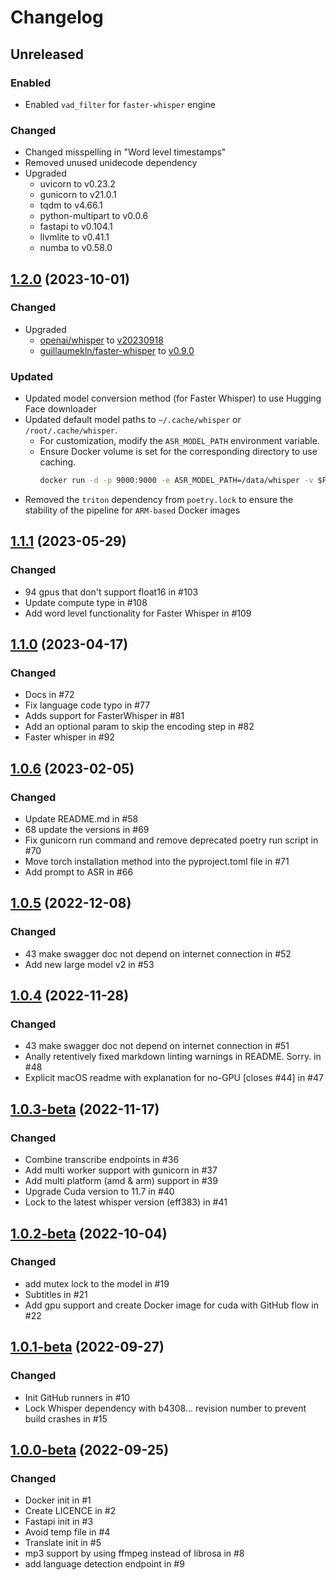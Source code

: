 Changelog
=========

Unreleased
----------

### Enabled

- Enabled `vad_filter` for `faster-whisper` engine

### Changed

- Changed misspelling in "Word level timestamps"
- Removed unused unidecode dependency
- Upgraded
    - uvicorn to v0.23.2
    - gunicorn to v21.0.1
    - tqdm to v4.66.1
    - python-multipart to v0.0.6
    - fastapi to v0.104.1
    - llvmlite to v0.41.1
    - numba to v0.58.0

[1.2.0] (2023-10-01)
--------------------

### Changed

- Upgraded
    - [openai/whisper](https://github.com/openai/whisper) to [v20230918](https://github.com/openai/whisper/releases/tag/v20230918)
    - [guillaumekln/faster-whisper](https://github.com/guillaumekln/faster-whisper) to [v0.9.0](https://github.com/guillaumekln/faster-whisper/releases/tag/v0.9.0)

### Updated

- Updated model conversion method (for Faster Whisper) to use Hugging Face downloader
- Updated default model paths to `~/.cache/whisper` or `/root/.cache/whisper`.
    - For customization, modify the `ASR_MODEL_PATH` environment variable.
    - Ensure Docker volume is set for the corresponding directory to use caching.
      ```bash
      docker run -d -p 9000:9000 -e ASR_MODEL_PATH=/data/whisper -v $PWD/yourlocaldir:/data/whisper onerahmet/openai-whisper-asr-webservice:latest
      ```
- Removed the `triton` dependency from `poetry.lock` to ensure the stability of the pipeline for `ARM-based` Docker images

[1.1.1] (2023-05-29)
--------------------

### Changed

- 94 gpus that don't support float16 in #103
- Update compute type in #108
- Add word level functionality for Faster Whisper in #109

[1.1.0] (2023-04-17)
--------------------

### Changed

- Docs in #72
- Fix language code typo in #77
- Adds support for FasterWhisper in #81
- Add an optional param to skip the encoding step in #82
- Faster whisper in #92

[1.0.6] (2023-02-05)
--------------------

### Changed

- Update README.md in #58
- 68 update the versions in #69
- Fix gunicorn run command and remove deprecated poetry run script in #70
- Move torch installation method into the pyproject.toml file in #71
- Add prompt to ASR in #66

[1.0.5] (2022-12-08)
--------------------

### Changed

- 43 make swagger doc not depend on internet connection in #52
- Add new large model v2 in #53

[1.0.4] (2022-11-28)
--------------------

### Changed

- 43 make swagger doc not depend on internet connection in #51
- Anally retentively fixed markdown linting warnings in README. Sorry. in #48
- Explicit macOS readme with explanation for no-GPU [closes #44] in #47

[1.0.3-beta] (2022-11-17)
-------------------------

### Changed

- Combine transcribe endpoints in #36
- Add multi worker support with gunicorn in #37
- Add multi platform (amd & arm) support in #39
- Upgrade Cuda version to 11.7 in #40
- Lock to the latest whisper version (eff383) in #41

[1.0.2-beta] (2022-10-04)
-------------------------

### Changed

- add mutex lock to the model in #19
- Subtitles in #21
- Add gpu support and create Docker image for cuda with GitHub flow in #22

[1.0.1-beta] (2022-09-27)
-------------------------

### Changed

- Init GitHub runners in #10
- Lock Whisper dependency with b4308... revision number to prevent build crashes in #15

[1.0.0-beta] (2022-09-25)
-------------------------

### Changed

- Docker init in #1
- Create LICENCE in #2
- Fastapi init in #3
- Avoid temp file in #4
- Translate init in #5
- mp3 support by using ffmpeg instead of librosa in #8
- add language detection endpoint in #9

[1.2.0]: https://github.com/ahmetoner/whisper-asr-webservice/releases/tag/v1.2.0

[1.1.1]: https://github.com/ahmetoner/whisper-asr-webservice/releases/tag/v1.1.1

[1.1.0]: https://github.com/ahmetoner/whisper-asr-webservice/releases/tag/v1.1.0

[1.0.6]: https://github.com/ahmetoner/whisper-asr-webservice/releases/tag/v1.0.6

[1.0.5]: https://github.com/ahmetoner/whisper-asr-webservice/releases/tag/v1.0.5

[1.0.4]: https://github.com/ahmetoner/whisper-asr-webservice/releases/tag/v1.0.4

[1.0.3-beta]: https://github.com/ahmetoner/whisper-asr-webservice/releases/tag/v1.0.3-beta

[1.0.2-beta]: https://github.com/ahmetoner/whisper-asr-webservice/releases/tag/v1.0.2-beta

[1.0.1-beta]: https://github.com/ahmetoner/whisper-asr-webservice/releases/tag/v1.0.1-beta

[1.0.0-beta]: https://github.com/ahmetoner/whisper-asr-webservice/releases/tag/1.0.0-beta
